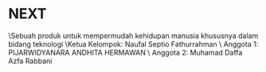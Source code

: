 # NEXT
\Sebuah produk untuk mempermudah kehidupan manusia khususnya dalam bidang teknologi
\Ketua Kelompok: Naufal Septio Fathurrahman
\ Anggota 1: PIJARWIDYANARA ANDHITA HERMAWAN
\ Anggota 2: Muhamad Daffa Azfa Rabbani
